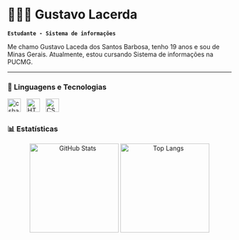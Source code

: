 # 👩🏻‍💻 Gustavo Lacerda

**`Estudante - Sistema de informações`**

Me chamo Gustavo Laceda dos Santos Barbosa, tenho 19 anos e sou de Minas Gerais. Atualmente, estou cursando Sistema de informações na PUCMG.

---

### 🤖 Linguagens e Tecnologias

<img 
    align="left" 
    alt="csharp" 
    title="csharp"
    width="30px" 
    style="padding-right: 10px;" 
    src="https://cdn.jsdelivr.net/gh/devicons/devicon@latest/icons/csharp/csharp-original.svg" 
/>

<img 
    align="left" 
    alt="HTML"
    title="HTML" 
    width="30px" 
    style="padding-right: 10px;" 
    src="https://cdn.jsdelivr.net/gh/devicons/devicon@latest/icons/html5/html5-original.svg" 
/>
<img 
    align="left" 
    alt="CSS" 
    title="CSS"
    width="30px" 
    style="padding-right: 10px;" 
    src="https://cdn.jsdelivr.net/gh/devicons/devicon@latest/icons/css3/css3-original.svg" 
/>

<br/>
<br/>

### 📊 Estatísticas

<div align="center">
  <img 
    alt="GitHub Stats" 
    height="200" 
    src="https://github-readme-stats.vercel.app/api?username=Gustavolaceerda&show_icons=true&theme=tokyonight&include_all_commits=true&locale=pt-br" 
  />
  <img 
    alt="Top Langs" 
    height="200" 
    src="https://github-readme-stats.vercel.app/api/top-langs/?username=Gustavolaceerda&theme=tokyonight&layout=compact&custom_title=Tecnologias&langs_count=9" 
  />
</div>

